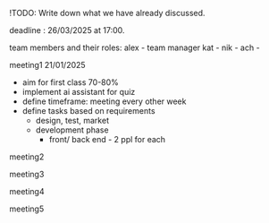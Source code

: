 !TODO: Write down what we have already discussed.

deadline : 26/03/2025 at 17:00.

team members and their roles:
alex - team manager
kat -
nik -
ach -

meeting1 21/01/2025
- aim for first class 70-80%
- implement ai assistant for quiz 
- define timeframe: meeting every other week 
- define tasks based on requirements
  - design, test, market  
  - development phase
    - front/ back end - 2 ppl for each

meeting2



meeting3



meeting4



meeting5
